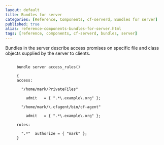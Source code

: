 ```yaml
---
layout: default
title: Bundles for server
categories: [Reference, Components, cf-serverd, Bundles for server]
published: true
alias: reference-components-bundles-for-server.html
tags: [reference, components, cf-serverd, bundles, server]
---
```


Bundles in the server describe access promises on specific file and
class objects supplied by the server to clients.


```cf3
     
     bundle server access_rules()
     
     {
     access:
     
       "/home/mark/PrivateFiles"
     
         admit   = { ".*\.example\.org" };
     
       "/home/mark/\.cfagent/bin/cf-agent"
     
         admit   = { ".*\.example\.org" };
     
     roles:
     
       ".*"  authorize = { "mark" };
     }
     
     
```
